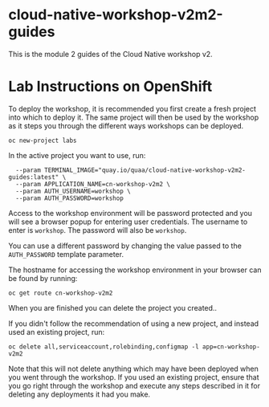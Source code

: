# cloud-native-workshop-v2m2-guides
This is the module 2 guides of the Cloud Native workshop v2.


# Lab Instructions on OpenShift

To deploy the workshop, it is recommended you first create a fresh project into which to deploy it. The same project will then be used by the workshop as it steps you through the different ways workshops can be deployed.

```
oc new-project labs
```

In the active project you want to use, run:

```oc new-app https://raw.githubusercontent.com/openshift-labs/workshop-dashboard/3.5.0/templates/production.json \
  --param TERMINAL_IMAGE="quay.io/quaa/cloud-native-workshop-v2m2-guides:latest" \
  --param APPLICATION_NAME=cn-workshop-v2m2 \
  --param AUTH_USERNAME=workshop \
  --param AUTH_PASSWORD=workshop
```

Access to the workshop environment will be password protected and you will see a browser popup for entering user credentials. The username to enter is `workshop`. The password will also be `workshop`.

You can use a different password by changing the value passed to the `AUTH_PASSWORD` template parameter.

The hostname for accessing the workshop environment in your browser can be found by running:

```
oc get route cn-workshop-v2m2
```
When you are finished you can delete the project you created..

If you didn't follow the recommendation of using a new project, and instead used an existing project, run:

```
oc delete all,serviceaccount,rolebinding,configmap -l app=cn-workshop-v2m2
```

Note that this will not delete anything which may have been deployed when you went through the workshop. If you used an existing project, ensure that you go right through the workshop and execute any steps described in it for deleting any deployments it had you make.
